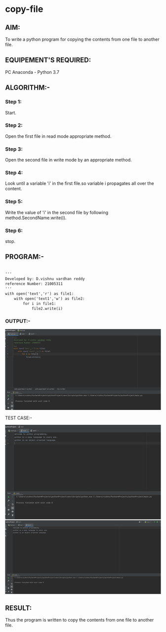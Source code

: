 # copy-file
## AIM:
To write a python program for copying the contents from one file to another file.
## EQUIPEMENT'S REQUIRED: 
PC
Anaconda - Python 3.7
## ALGORITHM:-
 
### Step 1:

Start.

### Step 2:

Open the first file in read mode appropriate method.
 
### Step 3: 

Open the second file in write mode by an appropriate method.

### Step 4: 

Look until a variable 'i' in the first file.so variable i propagates all over the content.

### Step 5:

Write the value of 'i' in the second file by following method.SecondName.write(i).

### Step 6: 

stop.

## PROGRAM:-
~~~

'''
Developed by: D.vishnu vardhan reddy
reference Number: 21005311
'''
with open('text','r') as file1:
    with open('text1','w') as file2:
        for i in file1:
            file2.write(i)

~~~

### OUTPUT:-

![OUTPUT](/file.copy/file1.png)

TEST CASE:-

![OUTPUT](/file.copy/fie2.png)
![OUTPUT](/file.copy/file3.png)




## RESULT:
Thus the program is written to copy the contents from one file to another file.